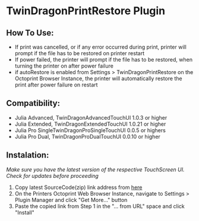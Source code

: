 # TwinDragonPrintRestore Plugin

## How To Use:
* If print was cancelled, or if any error occurred during print, printer will prompt if the file has to be restored on printer restart
* If power failed, the printer will prompt if the file has to be restored, when turning the printer on after power failure
* if autoRestore is enabled from Settings > TwinDragonPrintRestore on the Octoprint Browser Instance, the printer will automatically restore the print after power failure on restart

## Compatibility:
* Julia Advanced, TwinDragonAdvancedTouchUI 1.0.3 or higher
* Julia Extended, TwinDragonExtendedTouchUI 1.0.21 or higher
* Julia Pro SingleTwinDragonProSingleTouchUI 0.0.5 or highers
* Julia Pro Dual, TwinDragonProDualTouchUI 0.0.10 or higher

## Instalation:
*Make sure you have the latest version of the respective TouchScreen UI. Check for updates before proceeding*

1. Copy latest SourceCode(zip) link address from [here](https://github.com/FracktalWorks/TwinDragonPrintRestore/releases)
2. On the Printers Octoprint Web Browser Instance, navigate to Settings > Plugin Manager and click "Get More..." button
3. Paste the copied link from Step 1 in the "... from URL" space and click "Install"
